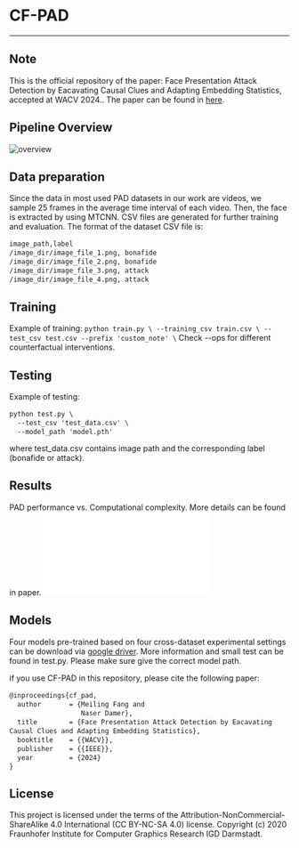 # CF-PAD


---
## Note
This is the official repository of the paper: Face Presentation Attack Detection by Eacavating Causal Clues and Adapting Embedding Statistics, accepted at WACV 2024.. The paper can be found in [here](https://arxiv.org/abs/2308.14551).

## Pipeline Overview
![overview](images/workflow)

## Data preparation
Since the data in most used PAD datasets in our work are videos, we sample 25 frames in the average time interval of each video. Then, the face is extracted by using MTCNN. CSV files are generated for further training and evaluation. The format of the dataset CSV file is:
```
image_path,label
/image_dir/image_file_1.png, bonafide
/image_dir/image_file_2.png, bonafide
/image_dir/image_file_3.png, attack
/image_dir/image_file_4.png, attack
```


## Training
Example of training:
    ```
    python train.py \
      --training_csv train.csv \
      --test_csv test.csv
      --prefix 'custom_note' \
    ```
Check --ops for different counterfactual interventions.

## Testing
Example of testing:
```
python test.py \
  --test_csv 'test_data.csv' \
  --model_path 'model.pth'
```
where test_data.csv contains image path and the corresponding label (bonafide or attack).


## Results
PAD performance vs. Computational complexity. More details can be found in paper.
![cross_db](images/computation_complexity.pdf)

## Models
Four models pre-trained based on four cross-dataset experimental settings can be download via [google driver](https://drive.google.com/drive/folders/1E_u3nW3vux9f0gi2lNf5Kb5MVy2J1BWy?usp=sharing).
More information and small test can be found in test.py. Please make sure give the correct model path.

if you use CF-PAD in this repository, please cite the following paper:
```
@inproceedings{cf_pad,
  author       = {Meiling Fang and
                  Naser Damer},
  title        = {Face Presentation Attack Detection by Eacavating Causal Clues and Adapting Embedding Statistics},
  booktitle    = {{WACV}},
  publisher    = {{IEEE}},
  year         = {2024}
}
```


## License
This project is licensed under the terms of the Attribution-NonCommercial-ShareAlike 4.0 International (CC BY-NC-SA 4.0) license. Copyright (c) 2020 Fraunhofer Institute for Computer Graphics Research IGD Darmstadt.
